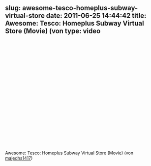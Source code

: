 slug: awesome-tesco-homeplus-subway-virtual-store
date: 2011-06-25 14:44:42
title: Awesome: Tesco: Homeplus Subway Virtual Store (Movie) (von 
type: video
---

<object width="425" height="344"><param name="movie" value="http://www.youtube.com/v/nJVoYsBym88?version=3"></param><param name="allowFullScreen" value="true"></param><param name="allowscriptaccess" value="always"></param><embed src="http://www.youtube.com/v/nJVoYsBym88?version=3" type="application/x-shockwave-flash" width="425" height="344" allowscriptaccess="always" allowfullscreen="true"></embed></object>

Awesome: Tesco: Homeplus Subway Virtual Store (Movie) (von [majedhs1417](http://www.youtube.com/watch?v=nJVoYsBym88&feature=youtu.be))
